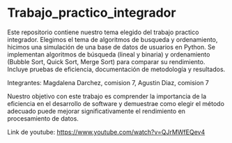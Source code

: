 # Trabajo_practico_integrador
Este repositorio contiene nuestro tema elegido del trabajo practico integrador. Elegimos el tema de algoritmos de busqueda y ordenamiento, hicimos una simulación de una base de datos de usuarios en Python. Se implementan algoritmos de búsqueda (lineal y binaria) y ordenamiento (Bubble Sort, Quick Sort, Merge Sort) para comparar su rendimiento. Incluye pruebas de eficiencia, documentación de metodología y resultados.

Integrantes: Magdalena Darchez, comision 7, Agustin Diaz, comision 7

Nuestro objetivo con este trabajo es comprender la importancia de la eficiencia en el desarrollo de software y demuestrae como elegir el método adecuado puede mejorar significativamente el rendimiento en procesamiento de datos.

Link de youtube: https://www.youtube.com/watch?v=QJrMWfEQev4

